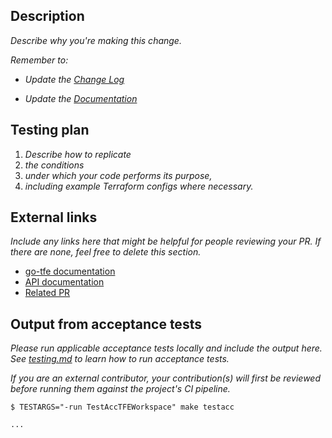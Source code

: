 ## Description

_Describe why you're making this change._

_Remember to:_

- _Update the [Change Log](https://github.com/hashicorp/terraform-provider-tfe/blob/main/docs/changelog-process.md)_

- _Update the [Documentation](https://github.com/hashicorp/terraform-provider-tfe/blob/main/docs/changelog-process.md#updating-the-documentation)_

## Testing plan

1.  _Describe how to replicate_
1.  _the conditions_
1.  _under which your code performs its purpose,_
1.  _including example Terraform configs where necessary._

## External links

_Include any links here that might be helpful for people reviewing your PR. If there are none, feel free to delete this section._

- [go-tfe documentation](https://pkg.go.dev/github.com/hashicorp/go-tfe?tab=doc#xxxx)
- [API documentation](https://developer.hashicorp.com/terraform/cloud-docs/xxxx)
- [Related PR](https://github.com/hashicorp/terraform-provider-tfe/pull/xxxx)

## Output from acceptance tests

_Please run applicable acceptance tests locally and include the output here. See [testing.md](https://github.com/hashicorp/terraform-provider-tfe/blob/main/docs/testing.md) to learn how to run acceptance tests._

_If you are an external contributor, your contribution(s) will first be reviewed before running them against the project's CI pipeline._

```
$ TESTARGS="-run TestAccTFEWorkspace" make testacc

...
```
